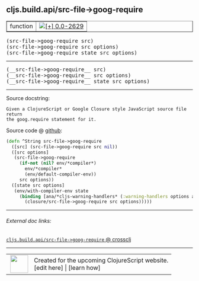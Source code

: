 ## cljs.build.api/src-file->goog-require



 <table border="1">
<tr>
<td>function</td>
<td><a href="https://github.com/cljsinfo/cljs-api-docs/tree/0.0-2629"><img valign="middle" alt="[+] 0.0-2629" title="Added in 0.0-2629" src="https://img.shields.io/badge/+-0.0--2629-lightgrey.svg"></a> </td>
</tr>
</table>

<samp>(src-file->goog-require src)</samp><br>
<samp>(src-file->goog-require src options)</samp><br>
<samp>(src-file->goog-require state src options)</samp><br>

---

 <samp>
(__src-file->goog-require__ src)<br>
</samp>
 <samp>
(__src-file->goog-require__ src options)<br>
</samp>
 <samp>
(__src-file->goog-require__ state src options)<br>
</samp>

---





Source docstring:

```
Given a ClojureScript or Google Closure style JavaScript source file return
the goog.require statement for it.
```


Source code @ [github]():

```clj
(defn ^String src-file->goog-require
  ([src] (src-file->goog-require src nil))
  ([src options]
   (src-file->goog-require
     (if-not (nil? env/*compiler*)
       env/*compiler*
       (env/default-compiler-env))
     src options))
  ([state src options]
   (env/with-compiler-env state
     (binding [ana/*cljs-warning-handlers* (:warning-handlers options ana/*cljs-warning-handlers*)]
       (closure/src-file->goog-require src options)))))
```

<!--
Repo - tag - source tree - lines:

 <pre>

</pre>

-->

---



###### External doc links:

[`cljs.build.api/src-file->goog-require` @ crossclj](http://crossclj.info/fun/cljs.build.api/src-file-%3Egoog-require.html)<br>

---

 <table>
<tr><td>
<img valign="middle" align="right" width="48px" src="http://i.imgur.com/Hi20huC.png">
</td><td>
Created for the upcoming ClojureScript website.<br>
[edit here] | [learn how]
</td></tr></table>

[edit here]:https://github.com/cljsinfo/cljs-api-docs/blob/master/cljsdoc/cljs.build.api/src-file-GTgoog-require.cljsdoc
[learn how]:https://github.com/cljsinfo/cljs-api-docs/wiki/cljsdoc-files

<!--

This information was too distracting to show to readers, but I'll leave it
commented here since it is helpful to:

- pretty-print the data used to generate this document
- and show how to retrieve that data



The API data for this symbol:

```clj
{:return-type String,
 :ns "cljs.build.api",
 :name "src-file->goog-require",
 :signature ["[src]" "[src options]" "[state src options]"],
 :name-encode "src-file-GTgoog-require",
 :history [["+" "0.0-2629"]],
 :type "function",
 :full-name-encode "cljs.build.api/src-file-GTgoog-require",
 :source {:code "(defn ^String src-file->goog-require\n  ([src] (src-file->goog-require src nil))\n  ([src options]\n   (src-file->goog-require\n     (if-not (nil? env/*compiler*)\n       env/*compiler*\n       (env/default-compiler-env))\n     src options))\n  ([state src options]\n   (env/with-compiler-env state\n     (binding [ana/*cljs-warning-handlers* (:warning-handlers options ana/*cljs-warning-handlers*)]\n       (closure/src-file->goog-require src options)))))",
          :title "Source code",
          :repo "clojurescript",
          :tag "r1.9.14",
          :filename "src/main/clojure/cljs/build/api.clj",
          :lines [95 108],
          :url "https://github.com/clojure/clojurescript/blob/r1.9.14/src/main/clojure/cljs/build/api.clj#L95-L108"},
 :usage ["(src-file->goog-require src)"
         "(src-file->goog-require src options)"
         "(src-file->goog-require state src options)"],
 :full-name "cljs.build.api/src-file->goog-require",
 :docstring "Given a ClojureScript or Google Closure style JavaScript source file return\nthe goog.require statement for it.",
 :cljsdoc-url "https://github.com/cljsinfo/cljs-api-docs/blob/master/cljsdoc/cljs.build.api/src-file-GTgoog-require.cljsdoc"}

```

Retrieve the API data for this symbol:

```clj
;; from Clojure REPL
(require '[clojure.edn :as edn])
(-> (slurp "https://raw.githubusercontent.com/cljsinfo/cljs-api-docs/catalog/cljs-api.edn")
    (edn/read-string)
    (get-in [:symbols "cljs.build.api/src-file->goog-require"]))
```

-->
